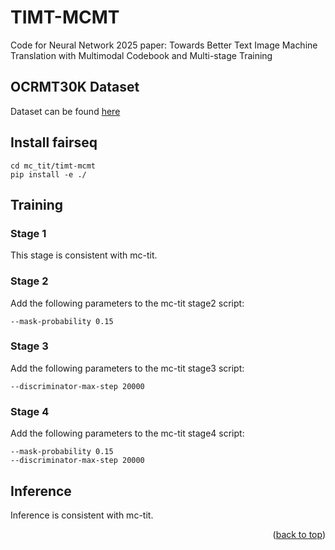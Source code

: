 <!-- GETTING STARTED -->

# TIMT-MCMT
Code for Neural Network 2025 paper: Towards Better Text Image Machine Translation with Multimodal Codebook and Multi-stage Training


## OCRMT30K Dataset
Dataset can be found [here](https://github.com/DeepLearnXMU/mc_tit/tree/main/ocrmt30k_data)

## Install fairseq
```
cd mc_tit/timt-mcmt
pip install -e ./
```

## Training
### Stage 1
This stage is consistent with mc-tit.
### Stage 2
Add the following parameters to the mc-tit stage2 script:

`--mask-probability 0.15`
### Stage 3
Add the following parameters to the mc-tit stage3 script:

`--discriminator-max-step 20000`

### Stage 4
Add the following parameters to the mc-tit stage4 script:

```
--mask-probability 0.15
--discriminator-max-step 20000
```

## Inference
Inference is consistent with mc-tit.

<!-- ACKNOWLEDGMENTS -->
<!-- ## Acknowledgments

* []()
* []()
* []() -->

<p align="right">(<a href="#top">back to top</a>)</p>